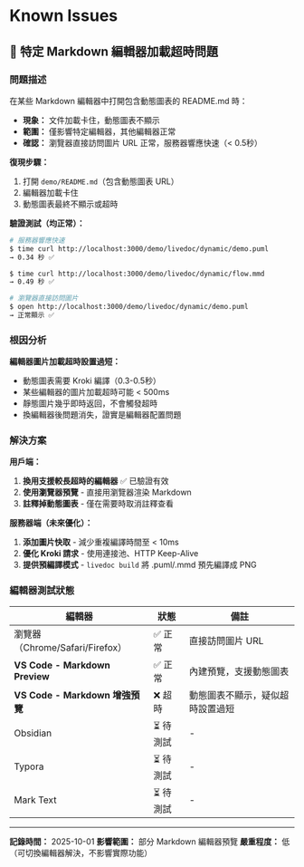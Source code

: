 # Known Issues

## 🐛 特定 Markdown 編輯器加載超時問題

### 問題描述
在某些 Markdown 編輯器中打開包含動態圖表的 README.md 時：
- **現象：** 文件加載卡住，動態圖表不顯示
- **範圍：** 僅影響特定編輯器，其他編輯器正常
- **確認：** 瀏覽器直接訪問圖片 URL 正常，服務器響應快速（< 0.5秒）

**復現步驟：**
1. 打開 `demo/README.md`（包含動態圖表 URL）
2. 編輯器加載卡住
3. 動態圖表最終不顯示或超時

**驗證測試（均正常）：**
```bash
# 服務器響應快速
$ time curl http://localhost:3000/demo/livedoc/dynamic/demo.puml
→ 0.34 秒 ✅

$ time curl http://localhost:3000/demo/livedoc/dynamic/flow.mmd
→ 0.49 秒 ✅

# 瀏覽器直接訪問圖片
$ open http://localhost:3000/demo/livedoc/dynamic/demo.puml
→ 正常顯示 ✅
```

### 根因分析
**編輯器圖片加載超時設置過短：**
- 動態圖表需要 Kroki 編譯（0.3-0.5秒）
- 某些編輯器的圖片加載超時可能 < 500ms
- 靜態圖片幾乎即時返回，不會觸發超時
- 換編輯器後問題消失，證實是編輯器配置問題

### 解決方案

**用戶端：**
1. **換用支援較長超時的編輯器** ✅ 已驗證有效
2. **使用瀏覽器預覽** - 直接用瀏覽器渲染 Markdown
3. **註釋掉動態圖表** - 僅在需要時取消註釋查看

**服務器端（未來優化）：**
1. **添加圖片快取** - 減少重複編譯時間至 < 10ms
2. **優化 Kroki 請求** - 使用連接池、HTTP Keep-Alive
3. **提供預編譯模式** - `livedoc build` 將 .puml/.mmd 預先編譯成 PNG

### 編輯器測試狀態

| 編輯器 | 狀態 | 備註 |
|--------|------|------|
| 瀏覽器（Chrome/Safari/Firefox） | ✅ 正常 | 直接訪問圖片 URL |
| **VS Code - Markdown Preview** | ✅ 正常 | 內建預覽，支援動態圖表 |
| **VS Code - Markdown 增強預覽** | ❌ 超時 | 動態圖表不顯示，疑似超時設置過短 |
| Obsidian | ⏳ 待測試 | - |
| Typora | ⏳ 待測試 | - |
| Mark Text | ⏳ 待測試 | - |

---

**記錄時間：** 2025-10-01
**影響範圍：** 部分 Markdown 編輯器預覽
**嚴重程度：** 低（可切換編輯器解決，不影響實際功能）
